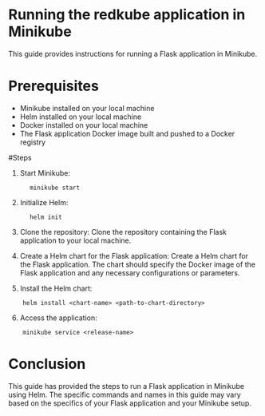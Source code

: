 # Running the redkube application in Minikube

This guide provides instructions for running a Flask application in Minikube.

# Prerequisites
* Minikube installed on your local machine
* Helm installed on your local machine
* Docker installed on your local machine
* The Flask application Docker image built and pushed to a Docker registry

#Steps

1. Start Minikube:
```    
      minikube start
```
2. Initialize Helm:
```    
      helm init
```
3. Clone the repository:
   Clone the repository containing the Flask application to your local machine.

4. Create a Helm chart for the Flask application:
   Create a Helm chart for the Flask application. The chart should specify the Docker image of the Flask application and any necessary configurations or parameters.

5. Install the Helm chart:
```
    helm install <chart-name> <path-to-chart-directory>
```
6. Access the application:
```
    minikube service <release-name>
```

# Conclusion

  This guide has provided the steps to run a Flask application in Minikube using Helm. The specific commands and names in this guide may vary based on the              specifics of your Flask application and your Minikube setup. 



